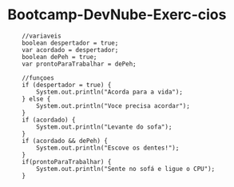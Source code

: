 # Bootcamp-DevNube-Exerc-cios

		//variaveis
		boolean despertador = true;
		var acordado = despertador;
		boolean dePeh = true;
		var prontoParaTrabalhar = dePeh;

		//funçoes
		if (despertador = true) {
			System.out.println("Acorda para a vida");
		} else {
			System.out.println("Voce precisa acordar");
		}
		if (acordado) {
			System.out.println("Levante do sofa");
		}
		if (acordado && dePeh) {
			System.out.println("Escove os dentes!");
		}
		if(prontoParaTrabalhar) {
			System.out.println("Sente no sofá e ligue o CPU");
		}	
